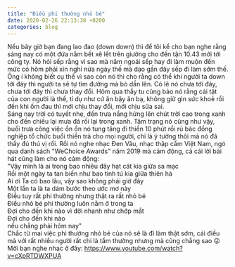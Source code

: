 ```yaml
---
title: "Điều phi thường nhỏ bé"
date: 2020-02-26 22:13:38 +0200
categories: blog
---
```

Nếu bây giờ bạn đang lao đao (down down) thì để tôi kể cho bạn nghe rằng sáng nay có một đứa nằm bết xê lết trên giường cho đến tận 10.43 mới tới công ty. Nó hỏi sếp rằng vì sao mà năm ngoái sếp hay đi làm muộn đến mức có hôm phải xin nghỉ nửa ngày thế mà dạo gần đây sếp đi làm sớm thế. Ông í không biết cụ thể vì sao còn nó thì cho rằng có thể khi người ta down tới đáy thì người ta sẽ tự tìm đường mà bò dần lên. Có lẽ nó chưa tới đáy, chưa tới đáy thì chưa thay đổi. Hôm qua thầy tu cũng bảo nó rằng cái tật của con người là thế, tỉ dụ như cứ ăn bậy ăn bạ, không giữ gìn sức khoẻ rồi đến khi ốm đau thì mới chịu thay đổi, mới chịu sửa sai.  
Sáng nay trời có tuyết nhẹ, đến trưa nắng hửng lên chút trời cao trong xanh cho đến chiều lại mưa đá rồi lại trong xanh. Tâm trạng nó cũng như vậy, buổi trưa công việc ổn ổn nó tung tăng đi thiền 10 phút rồi rủ bác đồng nghiệp tổ chức buổi thiền trà cho mọi người, chỉ là ý tưởng thôi mà nó đã thấy đủ thú vị rồi. Rồi nó nghe nhạc Đen Vâu, nhạc thập cẩm Việt Nam, ngó qua danh sách "WeChoice Awards" năm 2019 mà cảm động, cả cái lời bài hát cũng làm cho nó cảm động:  
"Vậy mình là ai trong bao nhiêu đây hạt cát kia giữa sa mạc  
Rồi một ngày ta tan biến như bao tinh tú kia giữa thiên hà  
Ai ơi Ta có bao lâu, vậy sao không phải giờ đây  
Một lần ta là ta dám bước theo ước mơ này  
Điều tuy rất phi thường nhưng thật ra rất nhỏ bé  
Điều nhỏ bé phi thường luôn nằm ở trong ta  
Đợi cho đến khi nào vì đời nhanh như chớp mắt  
Đợi cho đến khi nào  
nếu chẳng phải hôm nay"  
Chắc từ mai việc phi thường nhỏ bé của nó sẽ là đi làm thật sớm, cái điều mà với rất nhiều người rất chi là tầm thường nhưng mà cũng chẳng sao :stuck_out_tongue_winking_eye:  
Mời bạn nghe nhạc ở đây: https://www.youtube.com/watch?v=cXpRTDWXPUA
